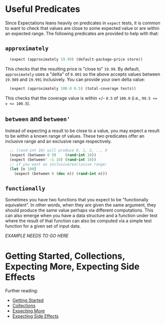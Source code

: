 # Useful Predicates

Since Expectations leans heavily on predicates in `expect` tests, it is common to want to check that values are close to some expected value or are within an expected range. The following predicates are provided to help with that:

## `approximately`

```clojure
  (expect (approximately 19.99) (default-package-price store))
```

This checks that the resulting price is "close to" `19.99`. By default, `approximately` uses a "delta" of `0.001` so the above accepts values between `19.989` and `19.991` inclusively. You can provide your own delta value:

```clojure
  (expect (approximately 100.0 0.5) (total-coverage tests))
```

This checks that the coverage value is within +/- `0.5` of `100.0` (i.e., `99.5 <= v <= 100.5`).

## `between` and `between'`

Instead of expecting a result to be close to a value, you may expect a result to be within a known range of values. These two predicates offer an inclusive range and an exclusive range respectively.

```clojure
  ;; (rand-int 10) will produce 0, 1, 2, .., 9
  (expect (between 0 9)    (rand-int 10))
  (expect (between' -1 10) (rand-int 10))
  ;; if you want an inclusive/exclusive range:
  (let [n 100]
    (expect (between 0 (dec n)) (rand-int n)))
```

## `functionally`

Sometimes you have two functions that you expect to be "functionally equivalent". In other words, when they are given the same argument, they should produce the same value perhaps via different computations. This can also emerge when you have a data structure and a function under test where the result of that function can also be computed via a simple test function for a given set of input data.

_EXAMPLE NEEDS TO GO HERE_

# Getting Started, Collections, Expecting More, Expecting Side Effects

Further reading:

* [Getting Started](/doc/getting-started.md)
* [Collections](/doc/collections.md)
* [Expecting More](/doc/more.md)
* [Expecting Side Effects](/doc/side-effects.md)
